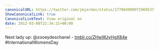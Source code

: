 ```yaml
---
canonicalURL: https://twitter.com/jmjordan/status/177884990971969537
ShowCanonicalLink: true
CanonicalLinkText: View original on
date: 2012-03-08T22:34:21+00:00
---
```

Next lady up: @zooeydeschanel -  [tmblr.co/ZHwWJyHgX84e](http://tmblr.co/ZHwWJyHgX84e) #InternationalWomensDay